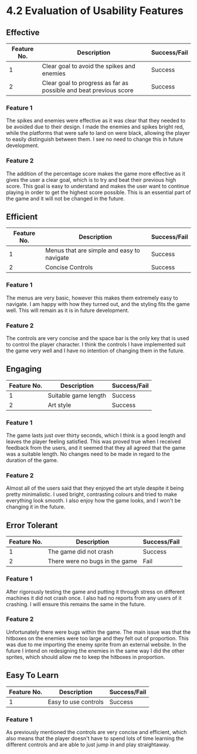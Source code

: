 # 4.2 Evaluation of Usability Features

## Effective

| Feature No. | Description                                                       | Success/Fail |
| ----------- | ----------------------------------------------------------------- | ------------ |
| 1           | Clear goal to avoid the spikes and enemies                        | Success      |
| 2           | Clear goal to progress as far as possible and beat previous score | Success      |

### Feature 1

The spikes and enemies were effective as it was clear that they needed to be avoided due to their design. I made the enemies and spikes bright red, while the platforms that were safe to land on were black, allowing the player to easily distinguish between them. I see no need to change this in future development.

### Feature 2

The addition of the percentage score makes the game more effective as it gives the user a clear goal, which is to try and beat their previous high score. This goal is easy to understand and makes the user want to continue playing in order to get the highest score possible. This is an essential part of the game and it will not be changed in the future.

## Efficient

| Feature No. | Description                                | Success/Fail |
| ----------- | ------------------------------------------ | ------------ |
| 1           | Menus that are simple and easy to navigate | Success      |
| 2           | Concise Controls                           | Success      |

### Feature 1

The menus are very basic, however this makes them extremely easy to navigate. I am happy with how they turned out, and the styling fits the game well. This will remain as it is in future development.

### Feature 2

The controls are very concise and the space bar is the only key that is used to control the player character. I think the controls I have implemented suit the game very well and I have no intention of changing them in the future.&#x20;

## Engaging

| Feature No. | Description          | Success/Fail |
| ----------- | -------------------- | ------------ |
| 1           | Suitable game length | Success      |
| 2           | Art style            | Success      |

### Feature 1

The game lasts just over thirty seconds, which I think is a good length and leaves the player feeling satisfied. This was proved true when I received feedback from the users, and it seemed that they all agreed that the game was a suitable length. No changes need to be made in regard to the duration of the game.

### Feature 2

Almost all of the users said that they enjoyed the art style despite it being pretty minimalistic. I used bright, contrasting colours and tried to make everything look smooth. I also enjoy how the game looks, and I won't be changing it in the future.

## Error Tolerant

| Feature No. | Description                    | Success/Fail |
| ----------- | ------------------------------ | ------------ |
| 1           | The game did not crash         | Success      |
| 2           | There were no bugs in the game | Fail         |

### Feature 1

After rigorously testing the game and putting it through stress on different machines it did not crash once. I also had no reports from any users of it crashing. I will ensure this remains the same in the future.

### Feature 2

Unfortunately there were bugs within the game. The main issue was that the hitboxes on the enemies were too large and they felt out of proportion. This was due to me importing the enemy sprite from an external website. In the future I intend on redesigning the enemies in the same way I did the other sprites, which should allow me to keep the hitboxes in proportion.

## Easy To Learn

| Feature No. | Description          | Success/Fail |
| ----------- | -------------------- | ------------ |
| 1           | Easy to use controls | Success      |

### Feature 1

As previously mentioned the controls are very concise and efficient, which also means that the player doesn't have to spend lots of time learning the different controls and are able to just jump in and play straightaway.
